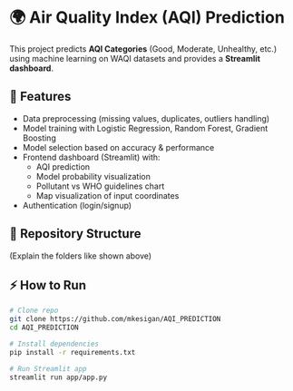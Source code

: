 # 🌍 Air Quality Index (AQI) Prediction

This project predicts **AQI Categories** (Good, Moderate, Unhealthy, etc.) using machine learning on WAQI datasets and provides a **Streamlit dashboard**.

## 🚀 Features
- Data preprocessing (missing values, duplicates, outliers handling)
- Model training with Logistic Regression, Random Forest, Gradient Boosting
- Model selection based on accuracy & performance
- Frontend dashboard (Streamlit) with:
  - AQI prediction
  - Model probability visualization
  - Pollutant vs WHO guidelines chart
  - Map visualization of input coordinates
- Authentication (login/signup)

## 📂 Repository Structure
(Explain the folders like shown above)

## ⚡ How to Run
```bash
# Clone repo
git clone https://github.com/mkesigan/AQI_PREDICTION
cd AQI_PREDICTION

# Install dependencies
pip install -r requirements.txt

# Run Streamlit app
streamlit run app/app.py
